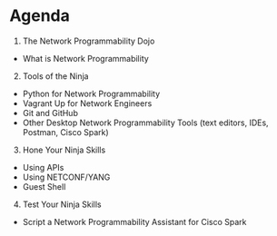 # Agenda

1. The Network Programmability Dojo
  * What is Network Programmability
2. Tools of the Ninja
  * Python for Network Programmability
  * Vagrant Up for Network Engineers
  * Git and GitHub
  * Other Desktop Network Programmability Tools (text editors, IDEs, Postman, Cisco Spark)
3. Hone Your Ninja Skills
  * Using APIs
  * Using NETCONF/YANG
  * Guest Shell
4. Test Your Ninja Skills
  * Script a Network Programmability Assistant for Cisco Spark

